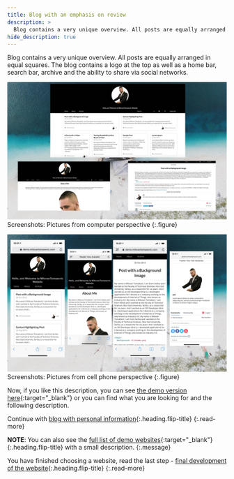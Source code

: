 ```yaml
---
title: Blog with an emphasis on review
description: >
  Blog contains a very unique overview. All posts are equally arranged in equal squares. The blog contains a logo at the top... by Milovan Tomašević 
hide_description: true
---
```


Blog contains a very unique overview. All posts are equally arranged in equal squares. The blog contains a logo at the top as well as a home bar, search bar, archive and the ability to share via social networks. 

![](/assets/img/sites/demo7/screenshot-from-mac.jpg)
Screenshots: Pictures from computer perspective
{:.figure}

![](/assets/img/sites/demo7/screenshot-from-iphone.jpg)
Screenshots: Pictures from cell phone perspective
{:.figure}


Now, if you like this description, you can see [the demo version here][demo7]{:target="_blank"} or you can find what you are looking for and the following description.


Continue with [blog with personal information]{:.heading.flip-title}
{:.read-more}

**NOTE**: You can also see the [full list of demo websites]{:target="_blank"}{:.heading.flip-title} with a small description.
{:.message}


You have finished choosing a website, read the last step - [final development of the website]{:.heading.flip-title}
{:.read-more}

[demo7]: https://www.demo.milovantomasevic.com/demo7
[blog with personal information]: blog-with-personal-information.md
[full list of demo websites]: https://www.demo.milovantomasevic.com/
[final development of the website]: ../final-development-of-the-website.md